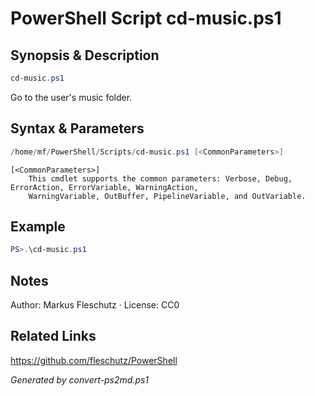 # PowerShell Script cd-music.ps1

## Synopsis & Description
```powershell
cd-music.ps1
```

Go to the user's music folder.

## Syntax & Parameters
```powershell
/home/mf/PowerShell/Scripts/cd-music.ps1 [<CommonParameters>]
```

```
[<CommonParameters>]
    This cmdlet supports the common parameters: Verbose, Debug, ErrorAction, ErrorVariable, WarningAction, 
    WarningVariable, OutBuffer, PipelineVariable, and OutVariable.
```

## Example
```powershell
PS>.\cd-music.ps1
```


## Notes
Author: Markus Fleschutz · License: CC0

## Related Links
https://github.com/fleschutz/PowerShell

*Generated by convert-ps2md.ps1*
